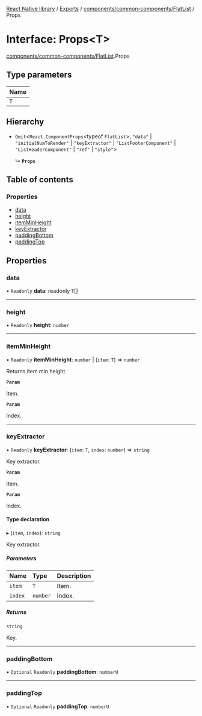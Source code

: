 [React Native library](../index.md) / [Exports](../modules.md) / [components/common-components/FlatList](../modules/components_common_components_FlatList.md) / Props

# Interface: Props\<T\>

[components/common-components/FlatList](../modules/components_common_components_FlatList.md).Props

## Type parameters

| Name |
| :------ |
| `T` |

## Hierarchy

- `Omit`\<`React.ComponentProps`\<typeof `FlatList`\>, ``"data"`` \| ``"initialNumToRender"`` \| ``"keyExtractor"`` \| ``"ListFooterComponent"`` \| ``"ListHeaderComponent"`` \| ``"ref"`` \| ``"style"``\>

  ↳ **`Props`**

## Table of contents

### Properties

- [data](components_common_components_FlatList.Props.md#data)
- [height](components_common_components_FlatList.Props.md#height)
- [itemMinHeight](components_common_components_FlatList.Props.md#itemminheight)
- [keyExtractor](components_common_components_FlatList.Props.md#keyextractor)
- [paddingBottom](components_common_components_FlatList.Props.md#paddingbottom)
- [paddingTop](components_common_components_FlatList.Props.md#paddingtop)

## Properties

### data

• `Readonly` **data**: readonly `T`[]

___

### height

• `Readonly` **height**: `number`

___

### itemMinHeight

• `Readonly` **itemMinHeight**: `number` \| (`item`: `T`) => `number`

Returns item min height.

**`Param`**

Item.

**`Param`**

Index.

___

### keyExtractor

• `Readonly` **keyExtractor**: (`item`: `T`, `index`: `number`) => `string`

Key extractor.

**`Param`**

Item.

**`Param`**

Index.

#### Type declaration

▸ (`item`, `index`): `string`

Key extractor.

##### Parameters

| Name | Type | Description |
| :------ | :------ | :------ |
| `item` | `T` | Item. |
| `index` | `number` | Index. |

##### Returns

`string`

Key.

___

### paddingBottom

• `Optional` `Readonly` **paddingBottom**: `numberU`

___

### paddingTop

• `Optional` `Readonly` **paddingTop**: `numberU`
